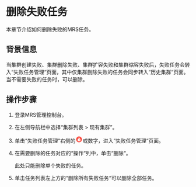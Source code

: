 # 删除失败任务<a name="mrs_01_0043"></a>

本章节介绍如何删除失败的MRS任务。

## 背景信息<a name="se481009d0d274e15a68c575287753e49"></a>

当集群创建失败、集群删除失败、集群扩容失败和集群缩容失败后，失败任务会转入“失败任务管理“页面，其中仅集群删除失败的任务会同步转入“历史集群“页面。当不需要失败的任务时，可以删除。

## 操作步骤<a name="sfa3b207d91614b21aece447598491266"></a>

1.  登录MRS管理控制台。
2.  在左侧导航栏中选择“集群列表 \> 现有集群”。
3.  单击“失败任务管理“右侧的![](figures/icon_mrs_failedtask.jpg)或数字，进入“失败任务管理“页面。
4.  在需要删除的任务对应的“操作“列中，单击“删除“。

    此处只能删除单个失败的任务。

5.  单击任务列表左上方的“删除所有失败任务“可以删除全部任务。

